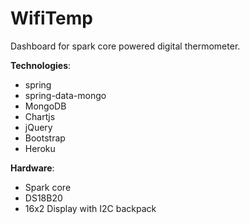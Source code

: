 WifiTemp
========

Dashboard for spark core powered digital thermometer.

**Technologies**:
*   spring
*   spring-data-mongo
*   MongoDB
*   Chartjs
*	jQuery
*	Bootstrap
*   Heroku

**Hardware**:
-   Spark core
-   DS18B20
-   16x2 Display with I2C backpack